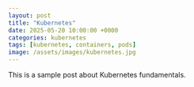 ```yaml
---
layout: post
title: "Kubernetes"
date: 2025-05-20 10:00:00 +0000
categories: kubernetes
tags: [kubernetes, containers, pods]
image: /assets/images/kubernetes.jpg
---
```


This is a sample post about Kubernetes fundamentals. 
